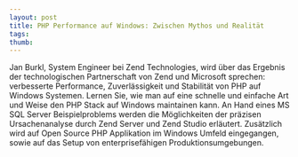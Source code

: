 ```yaml
---
layout: post
title: PHP Performance auf Windows: Zwischen Mythos und Realität
tags: 
thumb: 
---
```

Jan Burkl, System Engineer bei Zend Technologies, wird über das Ergebnis der technologischen Partnerschaft von Zend und Microsoft sprechen: verbesserte Performance, Zuverlässigkeit und Stabilität von PHP auf Windows Systemen.
Lernen Sie, wie man auf eine schnelle und einfache Art und Weise den PHP Stack auf Windows maintainen kann. An Hand eines MS SQL Server Beispielproblems werden die Möglichkeiten der präzisen Ursachenanalyse durch Zend Server und Zend Studio erläutert. Zusätzlich wird auf Open Source PHP Applikation im Windows Umfeld eingegangen, sowie auf das Setup von enterprisefähigen Produktionsumgebungen.
